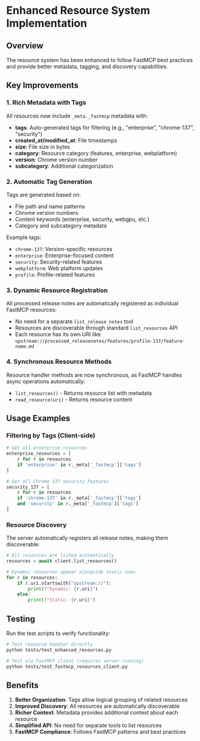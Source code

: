 # Enhanced Resource System Implementation

## Overview

The resource system has been enhanced to follow FastMCP best practices and provide better metadata, tagging, and discovery capabilities.

## Key Improvements

### 1. Rich Metadata with Tags

All resources now include `_meta._fastmcp` metadata with:
- **tags**: Auto-generated tags for filtering (e.g., "enterprise", "chrome-137", "security")
- **created_at/modified_at**: File timestamps
- **size**: File size in bytes
- **category**: Resource category (features, enterprise, webplatform)
- **version**: Chrome version number
- **subcategory**: Additional categorization

### 2. Automatic Tag Generation

Tags are generated based on:
- File path and name patterns
- Chrome version numbers
- Content keywords (enterprise, security, webgpu, etc.)
- Category and subcategory metadata

Example tags:
- `chrome-137`: Version-specific resources
- `enterprise`: Enterprise-focused content
- `security`: Security-related features
- `webplatform`: Web platform updates
- `profile`: Profile-related features

### 3. Dynamic Resource Registration

All processed release notes are automatically registered as individual FastMCP resources:
- No need for a separate `list_release_notes` tool
- Resources are discoverable through standard `list_resources` API
- Each resource has its own URI like `upstream://processed_releasenotes/features/profile-137/feature-name.md`

### 4. Synchronous Resource Methods

Resource handler methods are now synchronous, as FastMCP handles async operations automatically:
- `list_resources()` - Returns resource list with metadata
- `read_resource(uri)` - Returns resource content

## Usage Examples

### Filtering by Tags (Client-side)

```python
# Get all enterprise resources
enterprise_resources = [
    r for r in resources 
    if 'enterprise' in r._meta['_fastmcp']['tags']
]

# Get all Chrome 137 security features
security_137 = [
    r for r in resources 
    if 'chrome-137' in r._meta['_fastmcp']['tags']
    and 'security' in r._meta['_fastmcp']['tags']
]
```

### Resource Discovery

The server automatically registers all release notes, making them discoverable:

```python
# All resources are listed automatically
resources = await client.list_resources()

# Dynamic resources appear alongside static ones
for r in resources:
    if r.uri.startswith("upstream://"):
        print(f"Dynamic: {r.uri}")
    else:
        print(f"Static: {r.uri}")
```

## Testing

Run the test scripts to verify functionality:

```bash
# Test resource handler directly
python tests/test_enhanced_resources.py

# Test via FastMCP client (requires server running)
python tests/test_fastmcp_resources_client.py
```

## Benefits

1. **Better Organization**: Tags allow logical grouping of related resources
2. **Improved Discovery**: All resources are automatically discoverable
3. **Richer Context**: Metadata provides additional context about each resource
4. **Simplified API**: No need for separate tools to list resources
5. **FastMCP Compliance**: Follows FastMCP patterns and best practices